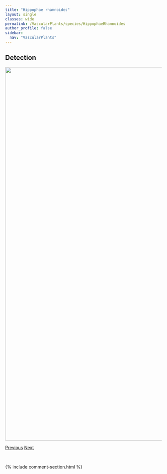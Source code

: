 ```yaml
---
title: "Hippophae rhamnoides"
layout: single
classes: wide
permalink: /VascularPlants/species/HippophaeRhamnoides
author_profile: false
sidebar:
  nav: "VascularPlants"
---
```


<h2>Detection</h2>

<a href="https://drive.google.com/uc?export=view&id=1CfoAQAe9T7SVr-mCSqZ2CFVLT1UJxxE5">
<img src="https://drive.google.com/uc?export=view&id=1CfoAQAe9T7SVr-mCSqZ2CFVLT1UJxxE5" height = "1200" width = "800">
</a>


<a href="/DevelopmentWebsite/VascularPlants/species/HieraciumUmbellatum" class="pagination--pager" title="Hieracium umbellatum">Previous</a> <a href="/DevelopmentWebsite/VascularPlants/species/HippurisVulgaris" class="pagination--pager" title="Hippuris vulgaris">Next</a>

<p>&nbsp;</p>

{% include comment-section.html %}
